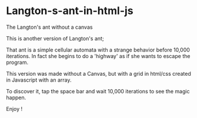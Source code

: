 # Langton-s-ant-in-html-js
The Langton's ant without a canvas

This is another version of Langton's ant;

That ant is a simple cellular automata with a strange behavior before 10,000 iterations.
In fact she begins to do a 'highway' as if she wants to escape the program. 

This version was made without a Canvas, but with a grid in html/css created in Javascript with an array.

To discover it, tap the space bar and wait 10,000 iterations to see the magic happen.

Enjoy !

